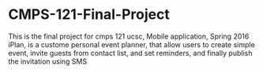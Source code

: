 # CMPS-121-Final-Project
This is the final project for cmps 121 ucsc, Mobile application, Spring 2016
iPlan, is a custome personal event planner, that allow users to create simple event, invite guests from contact list,
and set reminders, and finally publish the invitation using SMS
